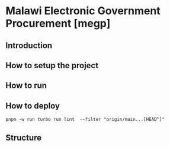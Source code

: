 # Malawi Electronic Government Procurement [megp]

## Introduction

## How to setup the project

## How to run

## How to deploy

```
pnpm -w run turbo run lint  --filter "origin/main...[HEAD^]"
```

## Structure
